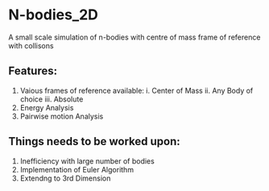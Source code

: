 # N-bodies_2D
A small scale simulation of n-bodies with centre of mass frame of reference with collisons

## Features: 
  1. Vaious frames of reference available:
       i. Center of Mass
       ii. Any Body of choice
       iii. Absolute
  3. Energy Analysis
  4. Pairwise motion Analysis

## Things needs to be worked upon:
  1. Inefficiency with large number of bodies
  2.  Implementation of Euler Algorithm
  3.  Extendng to 3rd Dimension

